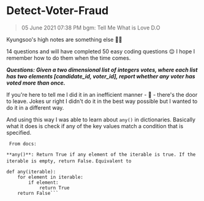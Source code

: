 # Detect-Voter-Fraud

>05 June 2021 07:38 PM bgm: Tell Me What is Love D.O

Kyungsoo's high notes are something else 🧖‍♀️

14 questions and will have completed 50 easy coding questions 😌 I hope I remember how to do them when the time comes.

***Questions: Given a two dimensional list of integers votes, where each list has two elements [candidate_id, voter_id], report whether any voter has voted more than once.***

If you're here to tell me I did it in an inefficient manner - 🚪 - there's the door to leave. Jokes ur right I didn't do it in the best way possible but I wanted to do it in a different way. 

And using this way I was able to learn about ``any()`` in dictionaries. Basically what it does is check if any of the key values match a condition that is specified. 

`` From docs:``

``**any()**: Return True if any element of the iterable is true. If the iterable is empty, return False.``
``Equivalent to``
``` 
def any(iterable):
    for element in iterable:
        if element:
            return True
    return False```
